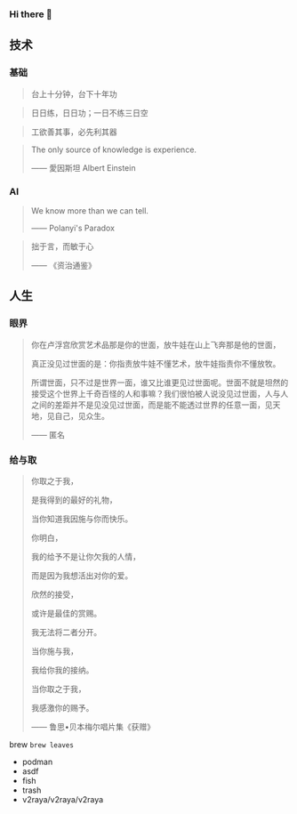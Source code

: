 ### Hi there 👋

<!--
**dz85/dz85** is a ✨ _special_ ✨ repository because its `README.md` (this file) appears on your GitHub profile.

Here are some ideas to get you started:

- 🔭 I’m currently working on ...
- 🌱 I’m currently learning ...
- 👯 I’m looking to collaborate on ...
- 🤔 I’m looking for help with ...
- 💬 Ask me about ...
- 📫 How to reach me: ...
- 😄 Pronouns: ...
- ⚡ Fun fact: ...
-->

## 技术

### 基础

> 台上十分钟，台下十年功

> 日日练，日日功；一日不练三日空

> 工欲善其事，必先利其器

> The only source of knowledge is experience.
> 
> —— 愛因斯坦 Albert Einstein

### AI

> We know more than we can tell.
> 
> —— Polanyi's Paradox

> 拙于言，而敏于心
> 
> —— 《资治通鉴》

## 人生

### 眼界

> 你在卢浮宫欣赏艺术品那是你的世面，放牛娃在山上飞奔那是他的世面，
> 
> 真正没见过世面的是：你指责放牛娃不懂艺术，放牛娃指责你不懂放牧。
> 
> 所谓世面，只不过是世界一面，谁又比谁更见过世面呢。世面不就是坦然的接受这个世界上千奇百怪的人和事嘛？我们很怕被人说没见过世面，人与人之间的差距并不是见没见过世面，而是能不能透过世界的任意一面，见天地，见自己，见众生。
> 
> —— 匿名

### 给与取

> 你取之于我，
> 
> 是我得到的最好的礼物，
> 
> 当你知道我因施与你而快乐。
> 
> 你明白，
> 
> 我的给予不是让你欠我的人情，
> 
> 而是因为我想活出对你的爱。
> 
> 欣然的接受，
> 
> 或许是最佳的赏赐。
> 
> 我无法将二者分开。
> 
> 当你施与我，
> 
> 我给你我的接纳。
> 
> 当你取之于我，
> 
> 我感激你的赐予。
> 
> —— 鲁思•贝本梅尔唱片集《获赠》

brew `brew leaves`
 - podman
 - asdf
 - fish
 - trash
 - v2raya/v2raya/v2raya
